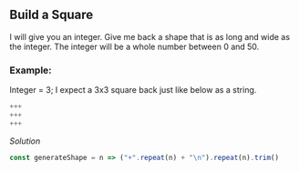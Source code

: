 ## Build a Square

I will give you an integer. Give me back a shape that is as long and wide as the integer. The integer will be a whole
number between 0 and 50.

### Example:

Integer = 3; I expect a 3x3 square back just like below as a string.

```javascript
+++
+++
+++
```

*Solution*

```javascript
const generateShape = n => ("+".repeat(n) + "\n").repeat(n).trim()
```
